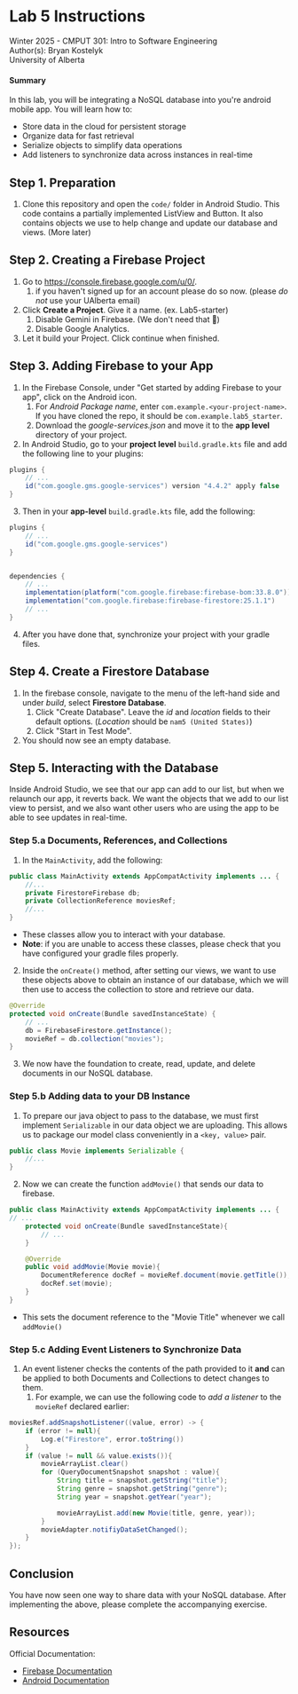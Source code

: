 # Lab 5 Instructions

Winter 2025 - CMPUT 301: Intro to Software Engineering <br/>
Author(s): Bryan Kostelyk <br/>
University of Alberta <br/>
#### Summary
In this lab, you will be integrating a NoSQL database into you're android mobile app. You will learn how to:
- Store data in the cloud for persistent storage
- Organize data for fast retrieval
- Serialize objects to simplify data operations
- Add listeners to synchronize data across instances in real-time
## Step 1. Preparation
1. Clone this repository and open the `code/` folder in Android Studio. This code contains a partially implemented ListView and Button. It also contains objects we use to help change and update our database and views. (More later)
## Step 2. Creating a Firebase Project
1. Go to https://console.firebase.google.com/u/0/.
	1. if you haven't signed up for an account please do so now. (please *do not* use your UAlberta email)
2. Click **Create a Project**. Give it a name. (ex. Lab5-starter)
	1. Disable Gemini in Firebase. (We don't need that 😤)
	2. Disable Google Analytics.
3. Let it build your Project. Click continue when finished.
## Step 3.  Adding Firebase to your App
1. In the Firebase Console, under "Get started by adding Firebase to your app", click on the Android icon.
	1. For *Android Package name*, enter `com.example.<your-project-name>`. If you have cloned the repo, it should be `com.example.lab5_starter`.
	2. Download the *google-services.json* and move it to the **app level** directory of your project. 
2. In Android Studio, go to your **project level** `build.gradle.kts` file and add the following line to your plugins:
```java
plugins {
	// ...
	id("com.google.gms.google-services") version "4.4.2" apply false 
}
```
3. Then in your **app-level** `build.gradle.kts` file, add the following:
```java
plugins {
	// ... 
	id("com.google.gms.google-services")
}


dependencies {
	// ...
	implementation(platform("com.google.firebase:firebase-bom:33.8.0")) 
	implementation("com.google.firebase:firebase-firestore:25.1.1")
	// ...
} 
```
4. After you have done that, synchronize your project with your gradle files. 
## Step 4. Create a Firestore Database
1. In the firebase console, navigate to the menu of the left-hand side and under *build*, select **Firestore Database**.
	1. Click "Create Database". Leave the *id* and *location* fields to their default options. (*Location* should be `nam5 (United States)`)
	2. Click "Start in Test Mode". 
2. You should now see an empty database.
## Step 5. Interacting with the Database
Inside Android Studio, we see that our app can add to our list, but when we relaunch our app, it reverts back. We want the objects that we add to our list view to persist, and we also want other users who are using the app to be able to see updates in real-time.
### Step 5.a Documents, References, and Collections 
1. In the `MainActivity`, add the following: 
```java
public class MainActivity extends AppCompatActivity implements ... {
	//...
	private FirestoreFirebase db;
	private CollectionReference moviesRef;
	//...
}
```
- These classes allow you to interact with your database. 
- **Note**: if you are unable to access these classes, please check that you have configured your gradle files properly.

2. Inside the `onCreate()` method, after setting our views, we want to use these objects above to obtain an instance of our database, which we will then use to access the collection to store and retrieve our data. 
```java
@Override  
protected void onCreate(Bundle savedInstanceState) {
	// ...
	db = FirebaseFirestore.getInstance();  
	movieRef = db.collection("movies");
}
```

3. We now have the foundation to create, read, update, and delete documents in our NoSQL database.
### Step 5.b Adding data to your DB Instance
1. To prepare our java object to pass to the database, we must first implement `Serializable` in our data object we are uploading. This allows us to package our model class conveniently in a `<key, value>`  pair. 
```java 
public class Movie implements Serializable {
	//...
}
```

2. Now we can create the function `addMovie()` that sends our data to firebase.
```java
public class MainActivity extends AppCompatActivity implements ... {
// ...
	protected void onCreate(Bundle savedInstanceState){
		// ...
	}

	@Override
	public void addMovie(Movie movie){
		DocumentReference docRef = movieRef.document(movie.getTitle());
		docRef.set(movie);
	}
}
```
- This sets the document reference to the "Movie Title" whenever we call `addMovie()`

### Step 5.c Adding Event Listeners to Synchronize Data
1. An event listener checks the contents of the path provided to it **and** can be applied to both Documents and Collections to detect changes to them.
	1. For example, we can use the following code to *add a listener* to the `movieRef` declared earlier:
```java
moviesRef.addSnapshotListener((value, error) -> {
	if (error != null){
		Log.e("Firestore", error.toString())
	}
	if (value != null && value.exists()){
		movieArrayList.clear()
		for (QueryDocumentSnapshot snapshot : value){
			String title = snapshot.getString("title");
			String genre = snapshot.getString("genre");
			String year = snapshot.getYear("year");

			movieArrayList.add(new Movie(title, genre, year));
		}
		movieAdapter.notifiyDataSetChanged();
	}
});
```

## Conclusion
You have now seen one way to share data with your NoSQL database. After implementing the above, please complete the accompanying exercise. 
## Resources
Official Documentation:
- [Firebase Documentation](https://firebase.google.com/docs/firestore/query-data/get-data?hl=en&authuser=0&_gl=1*1kn3epd*_up*MQ..*_ga*NjIyMzg0MDMzLjE3MjUxNzEyNjE.*_ga_CW55HF8NVT*MTczODQ0MTM5MS4zNi4xLjE3Mzg0NDEzOTUuNTYuMC4w)
- [Android Documentation](https://developer.android.com/reference)
